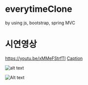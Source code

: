 # everytimeClone
by using js, bootstrap, spring MVC

# 시연영상
https://youtu.be/xMMeFStrfTI
[Caption](https://youtu.be/xMMeFStrfTI)

![alt text](https://github.com/SangHoo-c/everytimeClone/images/슬라이드11.PNG?raw=true)

![Alt text](./images/image1.jpg?raw=true "Title")

